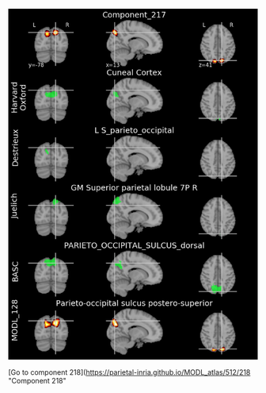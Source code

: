 


![217](preliminary/217.jpg "Component 217")

[Go to component 218](https://parietal-inria.github.io/MODL_atlas/512/218 "Component 218"